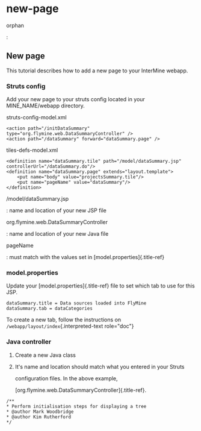 # new-page

orphan

:

## New page

This tutorial describes how to add a new page to your InterMine webapp.

### Struts config

Add your new page to your struts config located in your MINE\_NAME/webapp directory.

struts-config-model.xml

```text
<action path="/initDataSummary" type="org.flymine.web.DataSummaryController" />
<action path="/dataSummary" forward="dataSummary.page" />
```

tiles-defs-model.xml

```text
<definition name="dataSummary.tile" path="/model/dataSummary.jsp" controllerUrl="/dataSummary.do"/>
<definition name="dataSummary.page" extends="layout.template">
    <put name="body" value="projectsSummary.tile"/>
    <put name="pageName" value="dataSummary"/>
</definition>
```

/model/dataSummary.jsp

: name and location of your new JSP file

org.flymine.web.DataSummaryController

: name and location of your new Java file

pageName

: must match with the values set in \[model.properties\]{.title-ref}

### model.properties

Update your \[model.properties\]{.title-ref} file to set which tab to use for this JSP.

```text
dataSummary.title = Data sources loaded into FlyMine
dataSummary.tab = dataCategories
```

To create a new tab, follow the instructions on `/webapp/layout/index`{.interpreted-text role="doc"}

### Java controller

1. Create a new Java class
2. It\'s name and location should match what you entered in your Struts

   configuration files. In the above example,

   \[org.flymine.web.DataSummaryController\]{.title-ref}.

```text
/**
* Perform initialisation steps for displaying a tree
* @author Mark Woodbridge
* @author Kim Rutherford
*/
```

